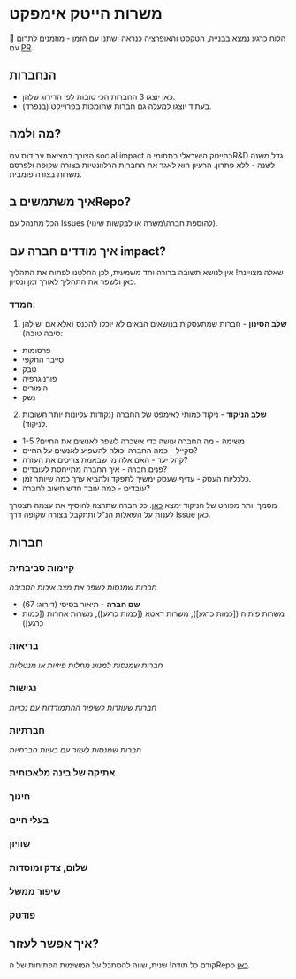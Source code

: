 # משרות הייטק אימפקט
🚧 הלוח כרגע נמצא בבנייה, הטקסט והאופרציה כנראה ישתנו עם הזמן - מוזמנים לתרום עם [PR](https://www.youtube.com/watch?v=rgbCcBNZcdQ).

## הנחברות
- כאן יוצגו 3 החברות הכי טובות לפי הדירוג שלהן.
- בעתיד יוצגו למעלה גם חברות שתומכות בפרוייקט (בנפרד).

## מה ולמה?
הצורך במציאת עבודות עם social impact בהייטק הישראלי בתחומי הR&D גדל משנה לשנה - ללא פתרון.
הרעיון הוא לאגד את החברות הרלוונטיות בצורה שקופה ולפרסם משרות בצורה פומבית.

## איך משתמשים בRepo?
הכל מתנהל עם Issues (להוספת חברה\משרה או לבקשות שינוי).

## איך מודדים חברה עם impact?
שאלה מצויינת! אין לנושא תשובה ברורה וחד משמעית, לכן החלטנו לפתוח את התהליך כאן ולשפר את התהליך לאורך זמן ונסיון.
### המדד:
1. **שלב הסינון** - חברות שמתעסקות בנושאים הבאים לא יוכלו להכנס (אלא אם יש להן סיבה טובה):
  - פרסומות
  - סייבר התקפי
  - טבק
  - פורנוגרפיה
  - הימורים
  - נשק
2. **שלב הניקוד** - ניקוד כמותי לאימפט של החברה (נקודות עליונות יותר חשובות לניקוד). 
  - משימה - מה החברה עושה כדי אשכרה לשפר לאנשים את החיים? 1-5
  - סקייל - כמה החברה יכולה להשפיע לאנשים על החיים?
  - קהל יעד - האם אלה מי שבאמת צריכים את העזרה?
  - פנים חברה - איך החברה מתייחסת לעובדים?
  - כלכליות העסק - עדיף שעסק ימשיך לתפקד ולהביא ערך כמה שיותר זמן.
  -  עובדים - כמה עובד חדש חשוב לחברה?

מסמך יותר מפורט של הניקוד ימצא [כאן](https://github.com/agamm/impact-israel-jobs/blob/main/RANKING.md).
כל חברה שתרצה להוסיף את עצמה תצטרך לענות על השאלות הנ"ל ותתקבל בצורה שקופה דרך Issue כאן.

## חברות

### קיימות סביבתית
*חברות שמנסות לשפר את מצב איכות הסביבה*
 - **שם חברה** - תיאור בסיסי (דירוג: 67)
  - משרות פיתוח ([כמות כרגע]), משרות דאטא ([כמות כרגע]), משרות אחרות ([כמות כרגע])

### בריאות
*חברות שמנסות למנוע מחלות פיזיות או מנטליות*

### נגישות
*חברות שעוזרות לשיפור ההתמודדות עם נכויות*
 
 ### חברתיות
 *חברות שמנסות לעזור עם בעיות חברתיות*
 
 ### אתיקה של בינה מלאכותית
 
 ### חינוך
 
 ### בעלי חיים
 
 ### שוויון
 
 ### שלום, צדק ומוסדות
 
 ### שיפור ממשל
 
 ### פודטק
 
 
 
 ## איך אפשר לעזור?
 קודם כל תודה! שנית, שווה להסתכל על המשימות הפתוחות של הRepo [כאן](https://github.com/agamm/impact-israel-jobs/labels/help%20wanted).
